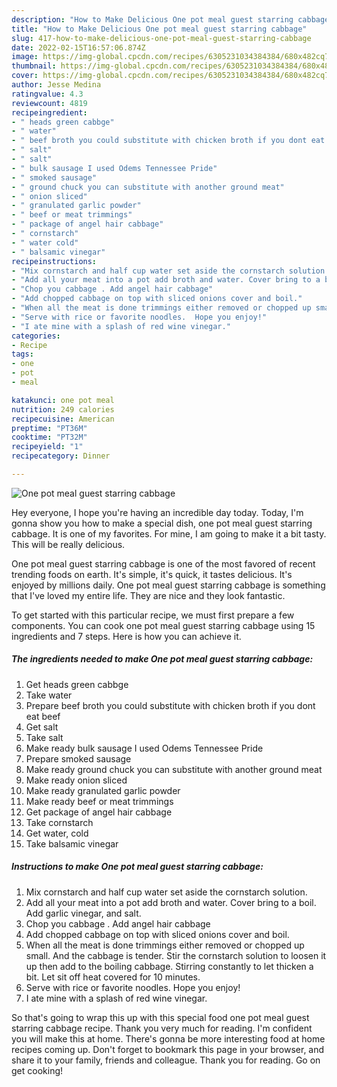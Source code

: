 ```yaml
---
description: "How to Make Delicious One pot meal guest starring cabbage"
title: "How to Make Delicious One pot meal guest starring cabbage"
slug: 417-how-to-make-delicious-one-pot-meal-guest-starring-cabbage
date: 2022-02-15T16:57:06.874Z
image: https://img-global.cpcdn.com/recipes/6305231034384384/680x482cq70/one-pot-meal-guest-starring-cabbage-recipe-main-photo.jpg
thumbnail: https://img-global.cpcdn.com/recipes/6305231034384384/680x482cq70/one-pot-meal-guest-starring-cabbage-recipe-main-photo.jpg
cover: https://img-global.cpcdn.com/recipes/6305231034384384/680x482cq70/one-pot-meal-guest-starring-cabbage-recipe-main-photo.jpg
author: Jesse Medina
ratingvalue: 4.3
reviewcount: 4819
recipeingredient:
- " heads green cabbge"
- " water"
- " beef broth you could substitute with chicken broth if you dont eat beef"
- " salt"
- " salt"
- " bulk sausage I used Odems Tennessee Pride"
- " smoked sausage"
- " ground chuck you can substitute with another ground meat"
- " onion sliced"
- " granulated garlic powder"
- " beef or meat trimmings"
- " package of angel hair cabbage"
- " cornstarch"
- " water cold"
- " balsamic vinegar"
recipeinstructions:
- "Mix cornstarch and half cup water set aside the cornstarch solution."
- "Add all your meat into a pot add broth and water. Cover bring to a boil. Add garlic vinegar, and salt."
- "Chop you cabbage . Add angel hair cabbage"
- "Add chopped cabbage on top with sliced onions cover and boil."
- "When all the meat is done trimmings either removed or chopped up small. And the cabbage is tender. Stir the cornstarch solution to loosen it up then add to the boiling cabbage.  Stirring constantly to let thicken a bit. Let sit off heat covered for 10 minutes."
- "Serve with rice or favorite noodles.  Hope you enjoy!"
- "I ate mine with a splash of red wine vinegar."
categories:
- Recipe
tags:
- one
- pot
- meal

katakunci: one pot meal 
nutrition: 249 calories
recipecuisine: American
preptime: "PT36M"
cooktime: "PT32M"
recipeyield: "1"
recipecategory: Dinner

---
```



![One pot meal guest starring cabbage](https://img-global.cpcdn.com/recipes/6305231034384384/680x482cq70/one-pot-meal-guest-starring-cabbage-recipe-main-photo.jpg)

Hey everyone, I hope you're having an incredible day today. Today, I'm gonna show you how to make a special dish, one pot meal guest starring cabbage. It is one of my favorites. For mine, I am going to make it a bit tasty. This will be really delicious.

One pot meal guest starring cabbage is one of the most favored of recent trending foods on earth. It's simple, it's quick, it tastes delicious. It's enjoyed by millions daily. One pot meal guest starring cabbage is something that I've loved my entire life. They are nice and they look fantastic.




To get started with this particular recipe, we must first prepare a few components. You can cook one pot meal guest starring cabbage using 15 ingredients and 7 steps. Here is how you can achieve it.

<!--inarticleads1-->

##### The ingredients needed to make One pot meal guest starring cabbage:

1. Get  heads green cabbge
1. Take  water
1. Prepare  beef broth you could substitute with chicken broth if you dont eat beef
1. Get  salt
1. Take  salt
1. Make ready  bulk sausage I used Odems Tennessee Pride
1. Prepare  smoked sausage
1. Make ready  ground chuck you can substitute with another ground meat
1. Make ready  onion sliced
1. Make ready  granulated garlic powder
1. Make ready  beef or meat trimmings
1. Get  package of angel hair cabbage
1. Take  cornstarch
1. Get  water, cold
1. Take  balsamic vinegar




<!--inarticleads2-->

##### Instructions to make One pot meal guest starring cabbage:

1. Mix cornstarch and half cup water set aside the cornstarch solution.
1. Add all your meat into a pot add broth and water. Cover bring to a boil. Add garlic vinegar, and salt.
1. Chop you cabbage . Add angel hair cabbage
1. Add chopped cabbage on top with sliced onions cover and boil.
1. When all the meat is done trimmings either removed or chopped up small. And the cabbage is tender. Stir the cornstarch solution to loosen it up then add to the boiling cabbage.  Stirring constantly to let thicken a bit. Let sit off heat covered for 10 minutes.
1. Serve with rice or favorite noodles.  Hope you enjoy!
1. I ate mine with a splash of red wine vinegar.




So that's going to wrap this up with this special food one pot meal guest starring cabbage recipe. Thank you very much for reading. I'm confident you will make this at home. There's gonna be more interesting food at home recipes coming up. Don't forget to bookmark this page in your browser, and share it to your family, friends and colleague. Thank you for reading. Go on get cooking!
